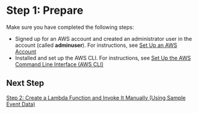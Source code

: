 # Step 1: Prepare<a name="with-ddb-prepare"></a>

Make sure you have completed the following steps:
+ Signed up for an AWS account and created an administrator user in the account \(called **adminuser**\)\. For instructions, see [Set Up an AWS Account](setup.md) 
+ Installed and set up the AWS CLI\. For instructions, see [Set Up the AWS Command Line Interface \(AWS CLI\)](setup-awscli.md)

## Next Step<a name="with-ddb-next-step-2"></a>

[Step 2: Create a Lambda Function and Invoke It Manually \(Using Sample Event Data\)](with-ddb-create-test-function.md)